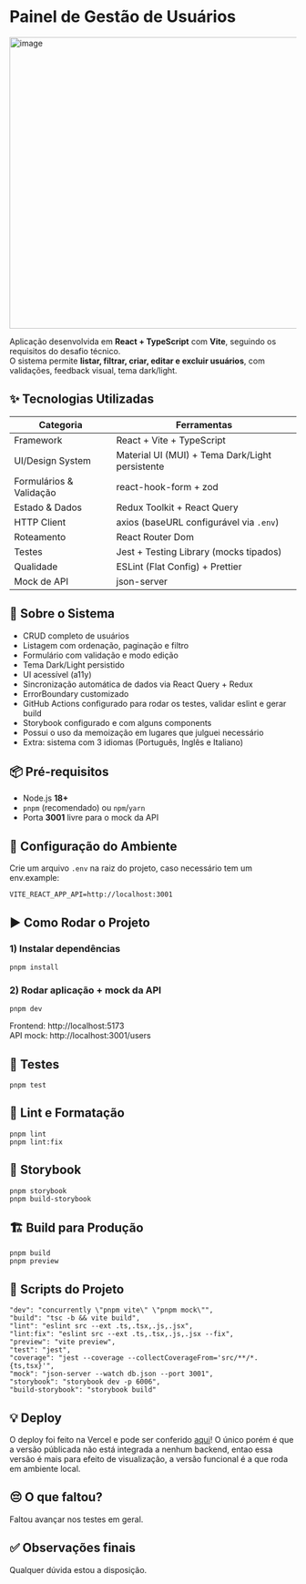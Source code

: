 # Painel de Gestão de Usuários

<img width="1913" height="512" alt="image" src="https://github.com/user-attachments/assets/0ee27e50-51f1-4380-9500-6d0dc3406646" />

Aplicação desenvolvida em **React + TypeScript** com **Vite**, seguindo os requisitos do desafio técnico.  
O sistema permite **listar, filtrar, criar, editar e excluir usuários**, com validações, feedback visual, tema dark/light.

## ✨ Tecnologias Utilizadas

| Categoria               | Ferramentas                                     |
| ----------------------- | ----------------------------------------------- |
| Framework               | React + Vite + TypeScript                       |
| UI/Design System        | Material UI (MUI) + Tema Dark/Light persistente |
| Formulários & Validação | react-hook-form + zod                           |
| Estado & Dados          | Redux Toolkit + React Query                     |
| HTTP Client             | axios (baseURL configurável via `.env`)         |
| Roteamento              | React Router Dom                                |
| Testes                  | Jest + Testing Library (mocks tipados)          |
| Qualidade               | ESLint (Flat Config) + Prettier                 |
| Mock de API             | json-server                                     |

## 🧾 Sobre o Sistema

- CRUD completo de usuários
- Listagem com ordenação, paginação e filtro
- Formulário com validação e modo edição
- Tema Dark/Light persistido
- UI acessível (a11y)
- Sincronização automática de dados via React Query + Redux
- ErrorBoundary customizado
- GitHub Actions configurado para rodar os testes, validar eslint e gerar build
- Storybook configurado e com alguns components
- Possui o uso da memoização em lugares que julguei necessário
- Extra: sistema com 3 idiomas (Português, Inglês e Italiano)

## 📦 Pré-requisitos

- Node.js **18+**
- `pnpm` (recomendado) ou `npm`/`yarn`
- Porta **3001** livre para o mock da API

## 🔧 Configuração do Ambiente

Crie um arquivo `.env` na raiz do projeto, caso necessário tem um env.example:

```
VITE_REACT_APP_API=http://localhost:3001

```

## ▶️ Como Rodar o Projeto

### 1) Instalar dependências

```
pnpm install

```

### 2) Rodar aplicação + mock da API

```
pnpm dev

```

Frontend: http://localhost:5173  
API mock: http://localhost:3001/users

## 🧪 Testes

```
pnpm test

```

## 🧹 Lint e Formatação

```
pnpm lint
pnpm lint:fix

```

## 📘 Storybook

```
pnpm storybook
pnpm build-storybook

```

## 🏗 Build para Produção

```
pnpm build
pnpm preview

```

## 📜 Scripts do Projeto

```
"dev": "concurrently \"pnpm vite\" \"pnpm mock\"",
"build": "tsc -b && vite build",
"lint": "eslint src --ext .ts,.tsx,.js,.jsx",
"lint:fix": "eslint src --ext .ts,.tsx,.js,.jsx --fix",
"preview": "vite preview",
"test": "jest",
"coverage": "jest --coverage --collectCoverageFrom='src/**/*.{ts,tsx}'",
"mock": "json-server --watch db.json --port 3001",
"storybook": "storybook dev -p 6006",
"build-storybook": "storybook build"

```

## 💡 Deploy

O deploy foi feito na Vercel e pode ser conferido [aqui](https://user-management-zucchetti.vercel.app)! O único porém é que a versão públicada não está integrada a nenhum backend, entao essa versão é mais para efeito de visualização, a versão funcional é a que roda em ambiente local.

## 😔 O que faltou?

Faltou avançar nos testes em geral.

## ✅ Observações finais

Qualquer dúvida estou a disposição.
